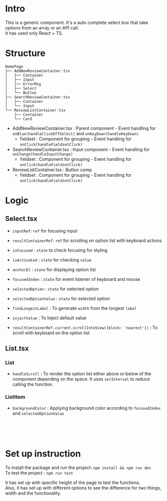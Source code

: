 # Intro

This is a generic component. It's a auto complete select box that take options from an array or an API call.<br>
It has used only React + TS.

# Structure

```
HomePage
├── AddNewReviewContainer.tsx
│   ├── Container
│   ├── Input
│   ├── ErrorMsg
│   ├── Select
│   └── Button
├── SearchReviewContainer.tsx
│   ├── Container
│   └── Input
└── ReviewListContainer.tsx
    ├── Container
    └── Card
```

- AddNewReviewContainer.tsx : Parent component - Event handling for `onBlue(handleClickOffSelect)` and `onKeyDown(handleKeyDown)`
  - fieldset : Component for grouping - Event handling for `onClick(handleFieldsetClick)`
- SearchReviewContainer.tsx : Input component - Event handling for `onChange(handleInputChange)`
  - fieldset : Component for grouping - Event handling for `onClick(handleFieldsetClick)`
- ReviewListContainer.tsx : Button comp
  - fieldset : Component for grouping - Event handling for `onClick(handleFieldsetClick)`

# Logic

## Select.tsx

- `inputRef`: `ref` for focusing input
- `resultContainerRef`: `ref` for scrolling on option list with keyboard actions

- `isFocused` : `state` to check focusing for styling
- `isActivated` : `state` for checking `value`
- `anchorEl` : `state` for displaying option list
- `focusedIndex` : `state` for event listener of keyboard and mouse
- `selectedOption` : `state` for selected option
- `selectedOptionValue` : `state` for selected option

- `findLongestLabel` : To generate `width` from the longest `label`
- `injectValue` : To Inject default value
- `resultContainerRef.current.scrollIntoView({block: 'nearest'})` : To scroll with keyboard on the option list

## List.tsx

### List

- `handleScroll` : To render the option list either above or below of the component depending on the space. It uses `setInterval` to reduce calling the function.

### ListItem

- `backgroundColor` : Applying background color according to `focusedIndex` and `selectedOptionValue`

<br>
<br>
<br>

# Set up instruction

To install the package and run the project: `npm install && npm run dev` <br>
To test the project : `npm run test`

It has set up with specific height of the page to test the functions.<br>
Also, it has set up with different options to see the difference for two things, width and the functionality.
